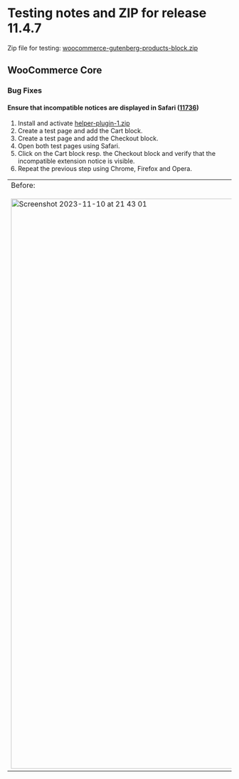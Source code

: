 # Testing notes and ZIP for release 11.4.7

Zip file for testing: [woocommerce-gutenberg-products-block.zip](https://github.com/woocommerce/woocommerce-blocks/files/13323235/woocommerce-gutenberg-products-block.zip)

## WooCommerce Core

### Bug Fixes

#### Ensure that incompatible notices are displayed in Safari ([11736](https://github.com/woocommerce/woocommerce-blocks/pull/11736))

1. Install and activate [helper-plugin-1.zip](https://github.com/woocommerce/woocommerce-blocks/files/12701036/helper-plugin-1.zip)
2. Create a test page and add the Cart block.
3. Create a test page and add the Checkout block.
4. Open both test pages using Safari.
5. Click on the Cart block resp. the Checkout block and verify that the incompatible extension notice is visible.
6. Repeat the previous step using Chrome, Firefox and Opera.

<table>
<tr>
<td valign="top">Before:
<br><br>
<img width="1281" alt="Screenshot 2023-11-10 at 21 43 01" src="https://github.com/woocommerce/woocommerce-blocks/assets/3323310/5a68914b-5306-40fd-8270-af880120aa72">
</td>
<td valign="top">After:
<br><br>
<img width="1282" alt="Screenshot 2023-11-10 at 21 42 18" src="https://github.com/woocommerce/woocommerce-blocks/assets/3323310/8718c04b-fb9e-4db7-af71-c84d8e304fc1">
</td>
</tr>
</table>
